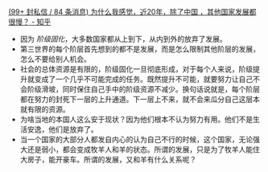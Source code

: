 [(99+ 封私信 / 84 条消息) 为什么我感觉，近20年，除了中国 ，其他国家发展都很慢？ - 知乎](https://www.zhihu.com/question/443103455/answer/1803244413)

- 因为 _阶级固化_，大多数国家都从上到下，从内到外的放弃了发展。
- 第三世界的每个阶层首先想到的都不是发展，而是怎么限制其他阶层的发展，怎么不要给别人机会。
- 社会的总体资源是有限的，阶级固化一旦彻底形成，对于每个人来说，阶级提升就变成了一个几乎不可能完成的任务。既然提升不可能，就要努力让自己不会阶级滑坡，同时保住自己手中的阶级资源不减少。换句话说就是，每个阶层都在努力的封死下一层的上升通道。下一层上不来，就不会来瓜分自己这层本就有限的资源。
- 为啥当地的本国人这么安于现状？因为他们根本不认为努力有用。他们不是生活安逸，他们是放弃了。
- 当一个国家的大部分人都发自内心的认为自己不行的时候，这个国家，无论强大还是弱小，都会变成牧羊人和羊的状态。所谓的发展，只是为了牧羊人能住大房子，能开豪车。所谓的发展，又和羊有什么关系呢？
